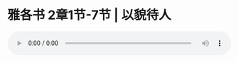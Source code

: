 # 雅各书 2章1节-7节 | 以貌待人

<audio style="width: 100%;" preload="false" controls controlslist="nodownload"><source src="http://file.simai.life/audio/mp3/2020/200209_001.mp3" type="audio/mpeg">Your browser does not support the audio element.</audio>